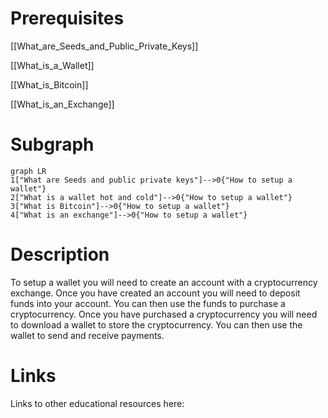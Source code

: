 # Prerequisites
[[What_are_Seeds_and_Public_Private_Keys]]


[[What_is_a_Wallet]]


[[What_is_Bitcoin]]


[[What_is_an_Exchange]]



# Subgraph

```mermaid
graph LR
1["What are Seeds and public private keys"]-->0{"How to setup a wallet"}
2["What is a wallet hot and cold"]-->0{"How to setup a wallet"}
3["What is Bitcoin"]-->0{"How to setup a wallet"}
4["What is an exchange"]-->0{"How to setup a wallet"}
```



# Description
  
To setup a wallet you will need to create an account with a cryptocurrency exchange. Once you have created an account you will need to deposit funds into your account. You can then use the funds to purchase a cryptocurrency. Once you have purchased a cryptocurrency you will need to download a wallet to store the cryptocurrency. You can then use the wallet to send and receive payments.

# Links
Links to other educational resources here: